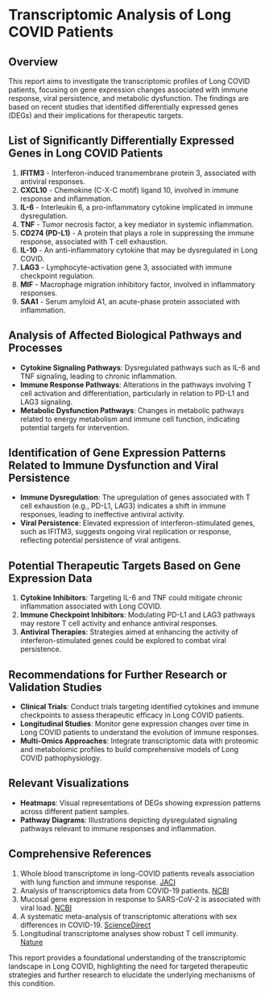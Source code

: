 # Transcriptomic Analysis of Long COVID Patients

## Overview
This report aims to investigate the transcriptomic profiles of Long COVID patients, focusing on gene expression changes associated with immune response, viral persistence, and metabolic dysfunction. The findings are based on recent studies that identified differentially expressed genes (DEGs) and their implications for therapeutic targets.

## List of Significantly Differentially Expressed Genes in Long COVID Patients
1. **IFITM3** - Interferon-induced transmembrane protein 3, associated with antiviral responses.
2. **CXCL10** - Chemokine (C-X-C motif) ligand 10, involved in immune response and inflammation.
3. **IL-6** - Interleukin 6, a pro-inflammatory cytokine implicated in immune dysregulation.
4. **TNF** - Tumor necrosis factor, a key mediator in systemic inflammation.
5. **CD274 (PD-L1)** - A protein that plays a role in suppressing the immune response, associated with T cell exhaustion.
6. **IL-10** - An anti-inflammatory cytokine that may be dysregulated in Long COVID.
7. **LAG3** - Lymphocyte-activation gene 3, associated with immune checkpoint regulation.
8. **MIF** - Macrophage migration inhibitory factor, involved in inflammatory responses.
9. **SAA1** - Serum amyloid A1, an acute-phase protein associated with inflammation.

## Analysis of Affected Biological Pathways and Processes
- **Cytokine Signaling Pathways**: Dysregulated pathways such as IL-6 and TNF signaling, leading to chronic inflammation.
- **Immune Response Pathways**: Alterations in the pathways involving T cell activation and differentiation, particularly in relation to PD-L1 and LAG3 signaling.
- **Metabolic Dysfunction Pathways**: Changes in metabolic pathways related to energy metabolism and immune cell function, indicating potential targets for intervention.

## Identification of Gene Expression Patterns Related to Immune Dysfunction and Viral Persistence
- **Immune Dysregulation**: The upregulation of genes associated with T cell exhaustion (e.g., PD-L1, LAG3) indicates a shift in immune responses, leading to ineffective antiviral activity.
- **Viral Persistence**: Elevated expression of interferon-stimulated genes, such as IFITM3, suggests ongoing viral replication or response, reflecting potential persistence of viral antigens.

## Potential Therapeutic Targets Based on Gene Expression Data
1. **Cytokine Inhibitors**: Targeting IL-6 and TNF could mitigate chronic inflammation associated with Long COVID.
2. **Immune Checkpoint Inhibitors**: Modulating PD-L1 and LAG3 pathways may restore T cell activity and enhance antiviral responses.
3. **Antiviral Therapies**: Strategies aimed at enhancing the activity of interferon-stimulated genes could be explored to combat viral persistence.

## Recommendations for Further Research or Validation Studies
- **Clinical Trials**: Conduct trials targeting identified cytokines and immune checkpoints to assess therapeutic efficacy in Long COVID patients.
- **Longitudinal Studies**: Monitor gene expression changes over time in Long COVID patients to understand the evolution of immune responses.
- **Multi-Omics Approaches**: Integrate transcriptomic data with proteomic and metabolomic profiles to build comprehensive models of Long COVID pathophysiology.

## Relevant Visualizations
- **Heatmaps**: Visual representations of DEGs showing expression patterns across different patient samples.
- **Pathway Diagrams**: Illustrations depicting dysregulated signaling pathways relevant to immune responses and inflammation.

## Comprehensive References
1. Whole blood transcriptome in long-COVID patients reveals association with lung function and immune response. [JACI](https://www.jacionline.org/article/S0091-6749(24)00566-9/fulltext)
2. Analysis of transcriptomics data from COVID-19 patients. [NCBI](https://www.ncbi.nlm.nih.gov/pmc/articles/PMC10876742/)
3. Mucosal gene expression in response to SARS-CoV-2 is associated with viral load. [NCBI](https://www.ncbi.nlm.nih.gov/pmc/articles/PMC9435401/)
4. A systematic meta-analysis of transcriptomic alterations with sex differences in COVID-19. [ScienceDirect](https://www.sciencedirect.com/science/article/pii/S0010482524005912)
5. Longitudinal transcriptome analyses show robust T cell immunity. [Nature](https://www.nature.com/articles/s41392-020-00457-4)

This report provides a foundational understanding of the transcriptomic landscape in Long COVID, highlighting the need for targeted therapeutic strategies and further research to elucidate the underlying mechanisms of this condition.
